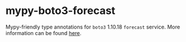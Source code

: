 # mypy-boto3-forecast

Mypy-friendly type annotations for `boto3` 1.10.18 `forecast` service.
More information can be found [here](https://github.com/vemel/mypy_boto3).